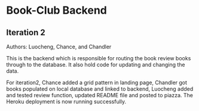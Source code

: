 # Book-Club Backend
## Iteration 2
Authors: Luocheng, Chance, and Chandler

This is the backend which is responsible for routing the book review books through to the database. It also hold code for updating and changing the data.

For iteration2, Chance added a grid pattern in landing page, Chandler got books populated on local database and linked to backend, Luocheng added and tested review function, updated README file and posted to piazza. The Heroku deployment is now running successfully.